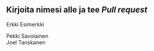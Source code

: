 ## Kirjoita nimesi alle ja tee *Pull request*
Erkki Esimerkki  







Pekki Savolainen  
Joel Tanskanen 

